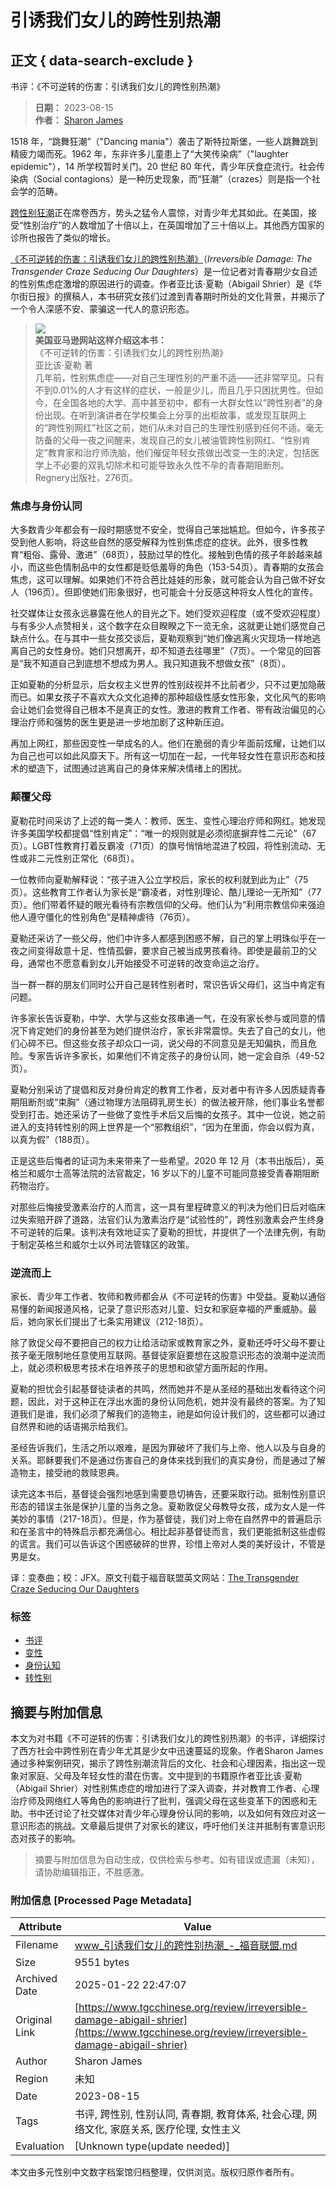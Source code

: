 # 引诱我们女儿的跨性别热潮

## 正文 { data-search-exclude }


书评：《不可逆转的伤害：引诱我们女儿的跨性别热潮》

> **日期：** 2023-08-15  
> **作者：** [Sharon James](https://profile/sharon-james)

1518 年，“跳舞狂潮”（"Dancing mania"）袭击了斯特拉斯堡，一些人跳舞跳到精疲力竭而死。1962 年，东非许多儿童患上了“大笑传染病”（"laughter epidemic"），14 所学校暂时关门。20 世纪 80 年代，青少年厌食症流行。社会传染病（Social contagions）是一种历史现象，而“狂潮”（crazes）则是指一个社会学的范畴。

[跨性别狂潮](https://www.thegospelcoalition.org/article/responding-to-the-transgender-revolution/)正在席卷西方，势头之猛令人震惊，对青少年尤其如此。在美国，接受“性别治疗”的人数增加了十倍以上，在英国增加了三十倍以上。其他西方国家的诊所也报告了类似的增长。

[《不可逆转的伤害：引诱我们女儿的跨性别热潮》](https://book.douban.com/subject/34855068/)（_Irreversible Damage: The Transgender Craze Seducing Our Daughters_）是一位记者对青春期少女自述的性别焦虑症激增的原因进行的调查。作者亚比该·夏勒（Abigail Shrier）是《华尔街日报》的撰稿人，本书研究女孩们过渡到青春期时所处的文化背景，并揭示了一个令人深感不安、蒙骗这一代人的意识形态。

> ![](https://tgc-static.oss-cn-hongkong.aliyuncs.com/wp/2023/08/IrreversibleDamage-COVER.jpg)  
> **美国亚马逊网站这样介绍这本书：**  
> 《不可逆转的伤害：引诱我们女儿的跨性别热潮》  
> 亚比该·夏勒 著  
> 几年前，性别焦虑症——对自己生理性别的严重不适——还非常罕见。只有不到0.01%的人才有这样的症状，一般是少儿，而且几乎只困扰男性。但如今，在全国各地的大学、高中甚至初中，都有一大群女性以“跨性别者”的身份出现。在听到演讲者在学校集会上分享的出柜故事，或发现互联网上的“跨性别网红”社区之前，她们从未对自己的生理性别感到任何不适。毫无防备的父母一夜之间醒来，发现自己的女儿被油管跨性别网红、“性别肯定”教育家和治疗师洗脑，他们催促年轻女孩做出改变一生的决定，包括医学上不必要的双乳切除术和可能导致永久性不孕的青春期阻断剂。 Regnery出版社，276页。

### 焦虑与身份认同

大多数青少年都会有一段时期感觉不安全，觉得自己笨拙尴尬。但如今，许多孩子受到他人影响，将这些自然的感受解释为性别焦虑症的症状。此外，很多性教育“粗俗、露骨、激进”（68页），鼓励过早的性化。接触到色情的孩子年龄越来越小，而这些色情制品中的女性都是贬低羞辱的角色（153-54页）。青春期的女孩会焦虑，这可以理解。如果她们不符合芭比娃娃的形象，就可能会认为自己做不好女人（196页）。但即使她们形象很好，也可能会十分反感这种将女人性化的宣传。

社交媒体让女孩永远暴露在他人的目光之下。她们受欢迎程度（或不受欢迎程度）与有多少人点赞相关，这个数字在众目睽睽之下一览无余，这就更让她们感觉自己缺点什么。在与其中一些女孩交谈后，夏勒观察到“她们像逃离火灾现场一样地逃离自己的女性身份。她们只想离开，却不知道去往哪里”（7页）。一个常见的回答是“我不知道自己到底想不想成为男人。我只知道我不想做女孩”（8页）。

正如夏勒的分析显示，后女权主义世界的性别歧视并不比前者少，只不过更加隐蔽而已。如果女孩子不喜欢大众文化追捧的那种超级性感女性形象，文化风气的影响会让她们会觉得自己根本不是真正的女性。激进的教育工作者、带有政治偏见的心理治疗师和强势的医生更是进一步地加剧了这种新压迫。

再加上网红，那些因变性一举成名的人。他们在脆弱的青少年面前炫耀，让她们以为自己也可以如此风靡天下。所有这一切加在一起，一代年轻女性在意识形态和技术的塑造下，试图通过逃离自己的身体来解决情绪上的困扰。

### 颠覆父母

夏勒花时间采访了上述的每一类人：教师、医生、变性心理治疗师和网红。她发现许多美国学校都提倡“性别肯定”：“唯一的规则就是必须彻底摒弃性二元论”（67页）。LGBT性教育打着反霸凌（71页）的旗号悄悄地混进了校园，将性别流动、无性或非二元性别正常化（68页）。

一位教师向夏勒解释说：“孩子进入公立学校后，家长的权利就到此为止”（75页）。这些教育工作者认为家长是“霸凌者，对性别理论、酷儿理论一无所知”（77页）。他们带着怀疑的眼光看待有宗教信仰的父母。他们认为“利用宗教信仰来强迫他人遵守僵化的性别角色”是精神虐待（76页）。

夏勒还采访了一些父母，他们中许多人都感到困惑不解，自己的掌上明珠似乎在一夜之间变得敌意十足、性情孤僻，要求自己被当成男孩看待。即使是最前卫的父母，通常也不愿意看到女儿开始接受不可逆转的改变命运之治疗。

当一群一群的朋友们同时公开自己是转性别者时，常识告诉父母们，这当中肯定有问题。

许多家长告诉夏勒，中学、大学与这些女孩串通一气，在没有家长参与或同意的情况下肯定她们的身份甚至为她们提供治疗，家长非常震惊。失去了自己的女儿，他们心碎不已。但这些女孩子却众口一词，说父母的不同意见是无知偏执，而且危险。专家告诉许多家长，如果他们不肯定孩子的身份认同，她一定会自杀（49-52页）。

夏勒分别采访了提倡和反对身份肯定的教育工作者，反对者中有许多人因质疑青春期阻断剂或“束胸”（通过物理方法阻碍乳房生长）的做法被开除，他们事业名誉都受到打击。她还采访了一些做了变性手术后又后悔的女孩子。其中一位说，她之前进入的支持转性别的网上世界是一个“邪教组织”，“因为在里面，你会以假为真， 以真为假”（188页）。

正是这些后悔者的证词为未来带来了一些希望。2020 年 12 月（本书出版后），英格兰和威尔士高等法院的法官裁定，16 岁以下的儿童不可能同意接受青春期阻断药物治疗。

对那些后悔接受激素治疗的人而言，这一具有里程碑意义的判决为他们日后对临床过失索赔开辟了道路，法官们认为激素治疗是“试验性的”，跨性别激素会产生终身不可逆转的后果。该判决有效地证实了夏勒的担忧，并提供了一个法律先例，有助于制定英格兰和威尔士以外司法管辖区的政策。

### 逆流而上

家长、青少年工作者、牧师和教师都会从《不可逆转的伤害》中受益。夏勒以通俗易懂的新闻报道风格，记录了意识形态对儿童、妇女和家庭幸福的严重威胁。最后，她向家长们提出了七条实用建议（212-18页）。

除了敦促父母不要把自己的权力让给活动家或教育家之外，夏勒还呼吁父母不要让孩子毫无限制地任意使用互联网。基督徒家庭要想在这股意识形态的浪潮中逆流而上，就必须积极思考技术在培养孩子的思想和欲望方面所起的作用。

夏勒的担忧会引起基督徒读者的共鸣，然而她并不是从圣经的基础出发看待这个问题，因此，对于这种正在浮出水面的身份认同危机，她并没有最终的答案。为了知道我们是谁，我们必须了解我们的造物主，祂是如何设计我们的，这些都可以通过自然界和祂的话语揭示给我们。

圣经告诉我们，生活之所以艰难，是因为罪破坏了我们与上帝、他人以及与自身的关系。耶稣要我们不是通过伤害自己的身体来找到我们的真实身份，而是通过了解造物主，接受祂的救赎恩典。

读完这本书后，基督徒会强烈地感到需要恳切祷告，还要采取行动。抵制性别意识形态的错误主张是保护儿童的当务之急。夏勒敦促父母教导女孩，成为女人是一件美妙的事情（217-18页）。但是，作为基督徒，我们对上帝在自然界中的普遍启示和在圣言中的特殊启示都充满信心。相比起非基督徒而言，我们更能抵制这些虚假的谎言。我们可以告诉这个困惑破碎的世界，珍惜上帝对人类的美好设计，不管是男是女。

译：变奏曲；校：JFX。原文刊载于福音联盟英文网站：[The Transgender Craze Seducing Our Daughters](https://www.thegospelcoalition.org/reviews/irreversible-damage-abigail-shrier/)

### 标签
- [书评](https://www.thegospelcoalition.org/topics/book-review)
- [变性](https://www.thegospelcoalition.org/topics/%e5%8f%98%e6%80%a7)
- [身份认知](https://www.thegospelcoalition.org/topics/%e8%ba%ab%e4%bb%bd%e8%ae%a4%e7%9f%a5)
- [转性别](https://www.thegospelcoalition.org/topics/%e8%bd%ac%e6%80%a7%e5%88%ab)
<!-- tcd_original_link https://www.tgcchinese.org/review/irreversible-damage-abigail-shrier -->


## 摘要与附加信息

<!-- tcd_abstract -->
本文为对书籍《不可逆转的伤害：引诱我们女儿的跨性别热潮》的书评，详细探讨了西方社会中跨性别在青少年尤其是少女中迅速蔓延的现象。作者Sharon James通过多种案例研究，揭示了跨性别潮流背后的文化、社会和心理因素，指出这一现象对家庭、父母及年轻女性的潜在伤害。文中提到的书籍原作者亚比该·夏勒（Abigail Shrier）对性别焦虑症的增加进行了深入调查，并对教育工作者、心理治疗师及网络红人等角色的影响进行了批判，强调父母在这些变革下的困惑和无助。书中还讨论了社交媒体对青少年心理身份认同的影响，以及如何有效应对这一意识形态的挑战。文章最后提供了对家长的建议，呼吁他们关注并抵制有害意识形态对孩子的影响。
<!-- tcd_abstract_end -->

> 摘要与附加信息为自动生成，仅供检索与参考。如有错误或遗漏（未知），请协助编辑指正，不胜感激。

### 附加信息 [Processed Page Metadata]

| Attribute       | Value                                  |
|-----------------|----------------------------------------|
| Filename        | www_引诱我们女儿的跨性别热潮_-_福音联盟.md                             |
| Size            | 9551 bytes                           |
| Archived Date   | 2025-01-22 22:47:07                             |
| Original Link   | [https://www.tgcchinese.org/review/irreversible-damage-abigail-shrier](https://www.tgcchinese.org/review/irreversible-damage-abigail-shrier)                       |
| Author          | Sharon James                               |
| Region          | 未知                               |
| Date            | 2023-08-15                                 |
| Tags            | 书评, 跨性别, 性别认同, 青春期, 教育体系, 社会心理, 网络文化, 家庭关系, 医疗伦理, 女性主义                                 |
| Evaluation            | [Unknown type(update needed)]                                 |
<!-- tcd_table_end -->

本文由多元性别中文数字档案馆归档整理，仅供浏览。版权归原作者所有。
